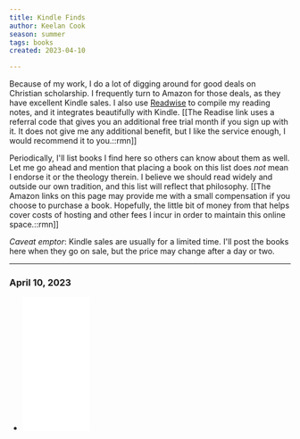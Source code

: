 ```yaml
---
title: Kindle Finds
author: Keelan Cook
season: summer
tags: books
created: 2023-04-10

---
```


Because of my work, I do a lot of digging around for good deals on Christian scholarship. I frequently turn to Amazon for those deals, as they have excellent Kindle sales. I also use [Readwise](https://readwise.io/i/keelan4) to compile my reading notes, and it integrates beautifully with Kindle. 
[[The Readise link uses a referral code that gives you an additional free trial month if you sign up with it. It does not give me any additional benefit, but I like the service enough, I would recommend it to you.::rmn]]

Periodically, I'll list books I find here so others can know about them as well. Let me go ahead and mention that placing a book on this list does *not* mean I endorse it or the theology therein. I believe we should read widely and outside our own tradition, and this list will reflect that philosophy.
[[The Amazon links on this page may provide me with a small compensation if you choose to purchase a book. Hopefully, the little bit of money from that helps cover costs of hosting and other fees I incur in order to maintain this online space.::rmn]]

*Caveat emptor*: Kindle sales are usually for a limited time. I'll post the books here when they go on sale, but the price may change after a day or two.

---

### April 10, 2023

- <iframe sandbox="allow-popups allow-scripts allow-modals allow-forms allow-same-origin" style="width:120px;height:240px;" marginwidth="0" marginheight="0" scrolling="no" frameborder="0" src="//ws-na.amazon-adsystem.com/widgets/q?ServiceVersion=20070822&OneJS=1&Operation=GetAdHtml&MarketPlace=US&source=ss&ref=as_ss_li_til&ad_type=product_link&tracking_id=keelancook-20&language=en_US&marketplace=amazon&region=US&placement=B006YDFXQI&asins=B006YDFXQI&linkId=6fd9f05a3be60f5306e8a81a61a69f8d&show_border=true&link_opens_in_new_window=true"></iframe>

